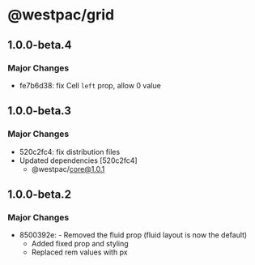# @westpac/grid

## 1.0.0-beta.4

### Major Changes

- fe7b6d38: fix Cell `left` prop, allow 0 value

## 1.0.0-beta.3

### Major Changes

- 520c2fc4: fix distribution files
- Updated dependencies [520c2fc4]
  - @westpac/core@1.0.1

## 1.0.0-beta.2

### Major Changes

- 8500392e: - Removed the fluid prop (fluid layout is now the default)
  - Added fixed prop and styling
  - Replaced rem values with px
